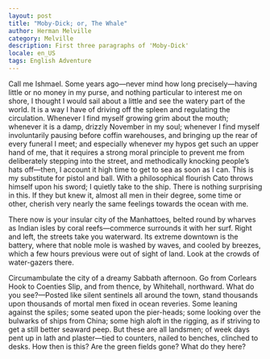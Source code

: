 ```yaml
---
layout: post
title: "Moby-Dick; or, The Whale"
author: Herman Melville
category: Melville
description: First three paragraphs of 'Moby-Dick'
locale: en_US
tags: English Adventure
---
```

Call me Ishmael. Some years ago—never mind how long precisely—having little or
no money in my purse, and nothing particular to interest me on shore, I thought
I would sail about a little and see<!--more--> the watery part of the world. It is a way I
have of driving off the spleen and regulating the circulation. Whenever I find
myself growing grim about the mouth; whenever it is a damp, drizzly November in
my soul; whenever I find myself involuntarily pausing before coffin warehouses,
and bringing up the rear of every funeral I meet; and especially whenever my
hypos get such an upper hand of me, that it requires a strong moral principle to
prevent me from deliberately stepping into the street, and methodically knocking
people’s hats off—then, I account it high time to get to sea as soon as I can.
This is my substitute for pistol and ball. With a philosophical flourish Cato
throws himself upon his sword; I quietly take to the ship. There is nothing
surprising in this. If they but knew it, almost all men in their degree, some
time or other, cherish very nearly the same feelings towards the ocean with me.

There now is your insular city of the Manhattoes, belted round by wharves as
Indian isles by coral reefs—commerce surrounds it with her surf. Right and left,
the streets take you waterward. Its extreme downtown is the battery, where that
noble mole is washed by waves, and cooled by breezes, which a few hours previous
were out of sight of land. Look at the crowds of water-gazers there.

Circumambulate the city of a dreamy Sabbath afternoon. Go from Corlears Hook to
Coenties Slip, and from thence, by Whitehall, northward. What do you see?—Posted
like silent sentinels all around the town, stand thousands upon thousands of
mortal men fixed in ocean reveries. Some leaning against the spiles; some seated
upon the pier-heads; some looking over the bulwarks of ships from China; some
high aloft in the rigging, as if striving to get a still better seaward peep.
But these are all landsmen; of week days pent up in lath and plaster—tied to
counters, nailed to benches, clinched to desks. How then is this? Are the green
fields gone? What do they here?

